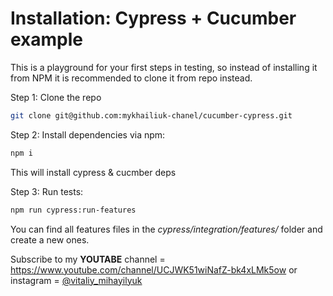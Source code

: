 # Installation: Cypress + Cucumber example 

This is a playground for your first steps in testing, so instead of installing it from NPM it is recommended to clone it from repo instead.

Step 1: Clone the repo

```bash
git clone git@github.com:mykhailiuk-chanel/cucumber-cypress.git

```

Step 2: Install dependencies via npm:

```bash
npm i
```

This will install cypress & cucmber deps

Step 3: Run tests:

```bash
npm run cypress:run-features
```

You can find all features files in the _cypress/integration/features/_ folder and create a new ones.

Subscribe to my **YOUTABE** channel = https://www.youtube.com/channel/UCJWK51wiNafZ-bk4xLMk5ow
or instagram =  [@vitaliy_mihayilyuk](https://instagram.com/vitaliy_mihayilyuk)